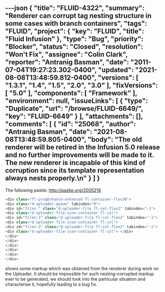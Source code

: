 ---json
{
  "title": "FLUID-4322",
  "summary": "Renderer can corrupt tag nesting structure in some cases with branch containers",
  "tags": "FLUID",
  "project": {
    "key": "FLUID",
    "title": "Fluid Infusion"
  },
  "type": "Bug",
  "priority": "Blocker",
  "status": "Closed",
  "resolution": "Won't Fix",
  "assignee": "Colin Clark",
  "reporter": "Antranig Basman",
  "date": "2011-07-04T19:27:23.302-0400",
  "updated": "2021-08-08T13:48:59.812-0400",
  "versions": [
    "1.3.1",
    "1.4",
    "1.5",
    "2.0",
    "3.0"
  ],
  "fixVersions": [
    "5.0"
  ],
  "components": [
    "Framework"
  ],
  "environment": null,
  "issueLinks": [
    {
      "type": "Duplicate",
      "url": "/browse/FLUID-6649/",
      "key": "FLUID-6649"
    }
  ],
  "attachments": [],
  "comments": [
    {
      "id": "25068",
      "author": "Antranig Basman",
      "date": "2021-08-08T13:48:59.805-0400",
      "body": "The old renderer will be retired in the Infusion 5.0 release and no further improvements will be made to it. The new renderer is incapable of this kind of corruption since its template representation always nests properly.\n"
    }
  ]
}
---
The following pastie: <http://pastie.org/2005216>&#x20;

```java
<div class="fl-progEnhance-enhanced fl-container-flex30">
<div class="d-uploader-queue" tabindex="0">
<div id="files:" class="d-uploader-file fl-col-flex2" tabindex="-1">
<div class="d-uploader-file-icon-container fl-col">
<div id="files:1" class="d-uploader-file fl-col-flex2" tabindex="-1">
<div class="d-uploader-file-icon-container fl-col">
<div id="files:2" class="d-uploader-file fl-col-flex2" tabindex="-1">
<div class="d-uploader-file-icon-container fl-col"> </div>
</div>
</div>
</div>
</div>
</div>
</div>
```

shows some markup which was obtained from the renderer during work on the Uploader. It should be impossible for such nesting-corrupted markup ever to be generated, we should look into the particular situation and characterise it, hopefully leading to a bug fix.

        